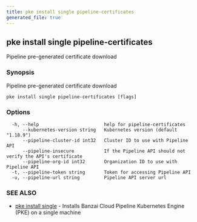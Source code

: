 ```yaml
---
title: pke install single pipeline-certificates
generated_file: true
---
```

## pke install single pipeline-certificates

Pipeline pre-generated certificate download

### Synopsis

Pipeline pre-generated certificate download

```
pke install single pipeline-certificates [flags]
```

### Options

```
  -h, --help                        help for pipeline-certificates
      --kubernetes-version string   Kubernetes version (default "1.18.9")
      --pipeline-cluster-id int32   Cluster ID to use with Pipeline API
      --pipeline-insecure           If the Pipeline API should not verify the API's certificate
      --pipeline-org-id int32       Organization ID to use with Pipeline API
  -t, --pipeline-token string       Token for accessing Pipeline API
  -u, --pipeline-url string         Pipeline API server url
```

### SEE ALSO

* [pke install single](/docs/pke/cli/reference/pke_install_single/)	 - Installs Banzai Cloud Pipeline Kubernetes Engine (PKE) on a single machine

